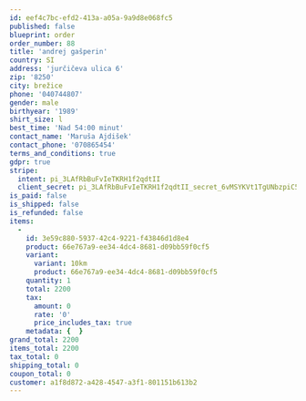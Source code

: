 ```yaml
---
id: eef4c7bc-efd2-413a-a05a-9a9d8e068fc5
published: false
blueprint: order
order_number: 88
title: 'andrej gašperin'
country: SI
address: 'jurčičeva ulica 6'
zip: '8250'
city: brežice
phone: '040744807'
gender: male
birthyear: '1989'
shirt_size: l
best_time: 'Nad 54:00 minut'
contact_name: 'Maruša Ajdišek'
contact_phone: '070865454'
terms_and_conditions: true
gdpr: true
stripe:
  intent: pi_3LAfRbBuFvIeTKRH1f2qdtII
  client_secret: pi_3LAfRbBuFvIeTKRH1f2qdtII_secret_6vMSYKVt1TgUNbzpiC5FTPyJZ
is_paid: false
is_shipped: false
is_refunded: false
items:
  -
    id: 3e59c880-5937-42c4-9221-f43846d1d8e4
    product: 66e767a9-ee34-4dc4-8681-d09bb59f0cf5
    variant:
      variant: 10km
      product: 66e767a9-ee34-4dc4-8681-d09bb59f0cf5
    quantity: 1
    total: 2200
    tax:
      amount: 0
      rate: '0'
      price_includes_tax: true
    metadata: {  }
grand_total: 2200
items_total: 2200
tax_total: 0
shipping_total: 0
coupon_total: 0
customer: a1f8d872-a428-4547-a3f1-801151b613b2
---
```

